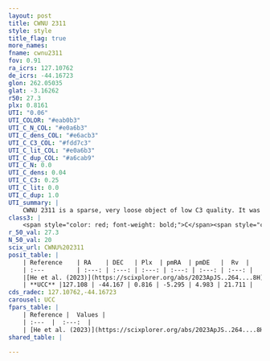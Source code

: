 ```yaml
---
layout: post
title: CWNU 2311
style: style
title_flag: true
more_names: 
fname: cwnu2311
fov: 0.91
ra_icrs: 127.10762
de_icrs: -44.16723
glon: 262.05035
glat: -3.16262
r50: 27.3
plx: 0.8161
UTI: "0.06"
UTI_COLOR: "#eab0b3"
UTI_C_N_COL: "#e0a6b3"
UTI_C_dens_COL: "#e6acb3"
UTI_C_C3_COL: "#fdd7c3"
UTI_C_lit_COL: "#e0a6b3"
UTI_C_dup_COL: "#a6cab9"
UTI_C_N: 0.0
UTI_C_dens: 0.04
UTI_C_C3: 0.25
UTI_C_lit: 0.0
UTI_C_dup: 1.0
UTI_summary: |
    CWNU 2311 is a sparse, very loose object of low C3 quality. It was recently reported in the literature.<br><br><span style="color: #99180f; font-weight: bold;">Warning: </span>contains less than 25 stars with <i>P>0.5</i> estimated.
class3: |
    <span style="color: red; font-weight: bold;">C</span><span style="color: red; font-weight: bold;">C</span>
r_50_val: 27.3
N_50_val: 20
scix_url: CWNU%202311
posit_table: |
    | Reference    | RA    | DEC   | Plx  | pmRA  | pmDE   |  Rv  |
    | :---         | :---: | :---: | :---: | :---: | :---: | :---: |
    |[He et al. (2023)](https://scixplorer.org/abs/2023ApJS..264....8H) | 127.163 | -44.178 | 0.799 | -5.315 | 4.971 | -- |
    | **UCC** |127.108 | -44.167 | 0.816 | -5.295 | 4.983 | 21.711 | 
cds_radec: 127.10762,-44.16723
carousel: UCC
fpars_table: |
    | Reference |  Values |
    | :---  |  :---:  |
    | [He et al. (2023)](https://scixplorer.org/abs/2023ApJS..264....8H) | `A0=1.05, m-M=10.45, logAge=7.4` |
shared_table: |
    
---
```

